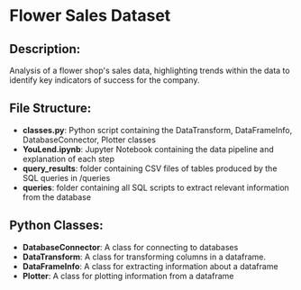 # Flower Sales Dataset 

## Description:
Analysis of a flower shop's sales data, highlighting trends within the data to identify key indicators of success for the company.

## File Structure:
- **classes.py**: Python script containing the DataTransform, DataFrameInfo, DatabaseConnector, Plotter classes
- **YouLend.ipynb**: Jupyter Notebook containing the data pipeline and explanation of each step
- **query_results**: folder containing CSV files of tables produced by the SQL queries in /queries
- **queries**: folder containing all SQL scripts to extract relevant information from the database

## Python Classes:
- **DatabaseConnector**: A class for connecting to databases
- **DataTransform**: A class for transforming columns in a dataframe.
- **DataFrameInfo**: A class for extracting information about a dataframe 
- **Plotter**: A class for plotting information from a dataframe


